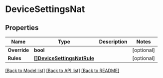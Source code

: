 # DeviceSettingsNat

## Properties

Name | Type | Description | Notes
------------ | ------------- | ------------- | -------------
**Override** | **bool** |  | [optional] 
**Rules** | [**[]DeviceSettingsNatRule**](device_settings_nat_rule.md) |  | [optional] 

[[Back to Model list]](../README.md#documentation-for-models) [[Back to API list]](../README.md#documentation-for-api-endpoints) [[Back to README]](../README.md)


